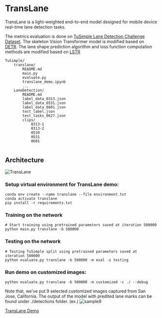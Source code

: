 # TransLane

TransLane is a light-weighted end-to-end model designed for mobile device real-time lane detection tasks.

The metrics evaluation is done on [TuSimple Lane Detection Challenge Dataset](https://github.com/TuSimple/tusimple-benchmark/tree/master/doc/lane_detection).
The skeleton Vision Transformer model is modified based on [DETR](https://github.com/facebookresearch/detr).
The lane shape prediction algorithm and loss function computation methods are modified based on [LSTR](https://github.com/liuruijin17/LSTR)
```
TuSimple/
    translane/
        README.md
        main.py
        evaluate.py
        translane_demo.ipynb
        ...
    LaneDetection/
        README.md
        label_data_0313.json
        label_data_0531.json
        label_data_0601.json
        test_label.json
        test_tasks_0627.json
        clips/
            0313-1
            0313-2
            0530
            0531
            0601
        
```

## Architecture
![TransLane](https://user-images.githubusercontent.com/14226287/109428185-c0254000-79aa-11eb-810e-632ebf8852a8.png)




### Setup virtual environment for TransLane demo:
```
conda env create --name translane --file environment.txt
conda activate translane
pip install -r requirements.txt
```

### Training on the network
```
# Start training using pretrained parameters saved at iteration 500000
python main.py translane -b 500000
```

### Testing on the network
```
# Testing TuSimple split using pretrained parameters saved at iteration 500000
python evaluate.py translane -b 500000 -m eval -s testing
```

### Run demo on customized images:
```
python evaluate.py translane -b 500000 -m customized -c ./ --debug
```
Note that, we've put 9 selected customized images captured from San Jose, California. 
The output of the model with predited lane marks can be found under ./detections folder.
(ex.)
![sample9](https://user-images.githubusercontent.com/14226287/109436557-e9f35c80-79d4-11eb-9889-4ed241cd779e.jpg)


[TransLane Demo](https://drive.google.com/file/d/1zgV-EXYyKBTQJdlDVbsFBsqWFI1jO231/view?usp=sharing)

